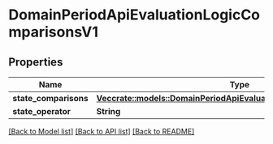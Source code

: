 # DomainPeriodApiEvaluationLogicComparisonsV1

## Properties

Name | Type | Description | Notes
------------ | ------------- | ------------- | -------------
**state_comparisons** | [**Vec<crate::models::DomainPeriodApiEvaluationLogicStateComparisonV1>**](domain.APIEvaluationLogicStateComparisonV1.md) |  |
**state_operator** | **String** |  |

[[Back to Model list]](../README.md#documentation-for-models) [[Back to API list]](../README.md#documentation-for-api-endpoints) [[Back to README]](../README.md)
